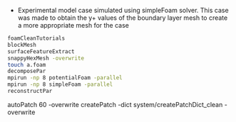 * Experimental model case simulated using simpleFoam solver. This case was made to obtain the y+ values of the boundary layer mesh to create a more appropriate mesh for the case


```sh
foamCleanTutorials
blockMesh
surfaceFeatureExtract
snappyHexMesh -overwrite
touch a.foam
decomposePar
mpirun -np 8 potentialFoam -parallel
mpirun -np 8 simpleFoam -parallel
reconstructPar
```



autoPatch 60 -overwrite 
createPatch -dict system/createPatchDict_clean -overwrite


